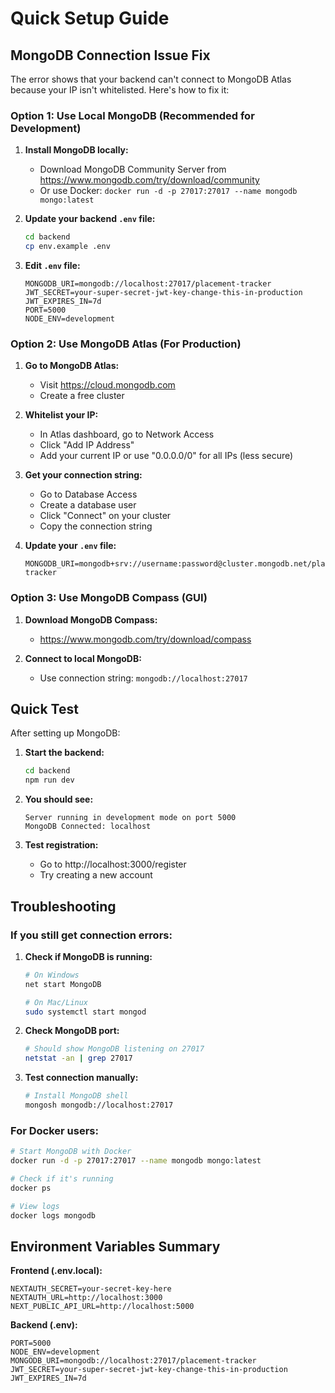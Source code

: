 # Quick Setup Guide

## MongoDB Connection Issue Fix

The error shows that your backend can't connect to MongoDB Atlas because your IP isn't whitelisted. Here's how to fix it:

### Option 1: Use Local MongoDB (Recommended for Development)

1. **Install MongoDB locally:**
   - Download MongoDB Community Server from https://www.mongodb.com/try/download/community
   - Or use Docker: `docker run -d -p 27017:27017 --name mongodb mongo:latest`

2. **Update your backend `.env` file:**
   ```bash
   cd backend
   cp env.example .env
   ```

3. **Edit `.env` file:**
   ```env
   MONGODB_URI=mongodb://localhost:27017/placement-tracker
   JWT_SECRET=your-super-secret-jwt-key-change-this-in-production
   JWT_EXPIRES_IN=7d
   PORT=5000
   NODE_ENV=development
   ```

### Option 2: Use MongoDB Atlas (For Production)

1. **Go to MongoDB Atlas:**
   - Visit https://cloud.mongodb.com
   - Create a free cluster

2. **Whitelist your IP:**
   - In Atlas dashboard, go to Network Access
   - Click "Add IP Address"
   - Add your current IP or use "0.0.0.0/0" for all IPs (less secure)

3. **Get your connection string:**
   - Go to Database Access
   - Create a database user
   - Click "Connect" on your cluster
   - Copy the connection string

4. **Update your `.env` file:**
   ```env
   MONGODB_URI=mongodb+srv://username:password@cluster.mongodb.net/placement-tracker
   ```

### Option 3: Use MongoDB Compass (GUI)

1. **Download MongoDB Compass:**
   - https://www.mongodb.com/try/download/compass

2. **Connect to local MongoDB:**
   - Use connection string: `mongodb://localhost:27017`

## Quick Test

After setting up MongoDB:

1. **Start the backend:**
   ```bash
   cd backend
   npm run dev
   ```

2. **You should see:**
   ```
   Server running in development mode on port 5000
   MongoDB Connected: localhost
   ```

3. **Test registration:**
   - Go to http://localhost:3000/register
   - Try creating a new account

## Troubleshooting

### If you still get connection errors:

1. **Check if MongoDB is running:**
   ```bash
   # On Windows
   net start MongoDB
   
   # On Mac/Linux
   sudo systemctl start mongod
   ```

2. **Check MongoDB port:**
   ```bash
   # Should show MongoDB listening on 27017
   netstat -an | grep 27017
   ```

3. **Test connection manually:**
   ```bash
   # Install MongoDB shell
   mongosh mongodb://localhost:27017
   ```

### For Docker users:

```bash
# Start MongoDB with Docker
docker run -d -p 27017:27017 --name mongodb mongo:latest

# Check if it's running
docker ps

# View logs
docker logs mongodb
```

## Environment Variables Summary

**Frontend (.env.local):**
```env
NEXTAUTH_SECRET=your-secret-key-here
NEXTAUTH_URL=http://localhost:3000
NEXT_PUBLIC_API_URL=http://localhost:5000
```

**Backend (.env):**
```env
PORT=5000
NODE_ENV=development
MONGODB_URI=mongodb://localhost:27017/placement-tracker
JWT_SECRET=your-super-secret-jwt-key-change-this-in-production
JWT_EXPIRES_IN=7d
``` 